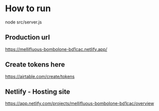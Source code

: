 # How to run
node src/server.js

## Production url
https://mellifluous-bombolone-bd1cac.netlify.app/

## Create tokens here
https://airtable.com/create/tokens

## Netlify - Hosting site
https://app.netlify.com/projects/mellifluous-bombolone-bd1cac/overview